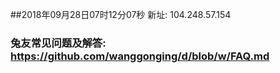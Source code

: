 ##2018年09月28日07时12分07秒 新址: 104.248.57.154
### 兔友常见问题及解答: https://github.com/wanggonging/d/blob/w/FAQ.md
